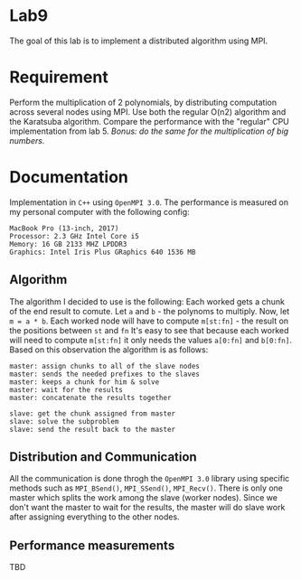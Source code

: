 # Lab9
The goal of this lab is to implement a distributed algorithm using MPI.

# Requirement

Perform the multiplication of 2 polynomials, by distributing computation across several nodes
using MPI. Use both the regular O(n2) algorithm and the Karatsuba algorithm. Compare the performance with the "regular" CPU implementation from lab 5.
*Bonus: do the same for the multiplication of big numbers.*

# Documentation

Implementation in `C++` using `OpenMPI 3.0`.
The performance is measured on my personal computer with the following config:
```
MacBook Pro (13-inch, 2017)
Processor: 2.3 GHz Intel Core i5
Memory: 16 GB 2133 MHZ LPDDR3
Graphics: Intel Iris Plus GRaphics 640 1536 MB
```


## Algorithm
The algorithm I decided to use is the following:
Each worked gets a chunk of the end result to comute. Let `a` and `b` - the polynoms to multiply.
Now, let `m = a * b`.
Each worked node will have to compute `m[st:fn]` - the result on the positions between `st` and `fn` 
It's easy to see that because each worked will need to compute `m[st:fn]` it only needs the values
`a[0:fn]` and `b[0:fn]`.
Based on this observation the algorithm is as follows:

```
master: assign chunks to all of the slave nodes
master: sends the needed prefixes to the slaves
master: keeps a chunk for him & solve
master: wait for the results
master: concatenate the results together

slave: get the chunk assigned from master
slave: solve the subproblem
slave: send the result back to the master
```

## Distribution and Communication
All the communication is done throgh the `OpenMPI 3.0` library using specific methods such as
`MPI_BSend()`, `MPI_SSend()`, `MPI_Recv()`.
There is only one master which splits the work among the slave (worker nodes). Since we don't want
the master to wait for the results, the master will do slave work after assigning everything to
the other nodes.

## Performance measurements
TBD
